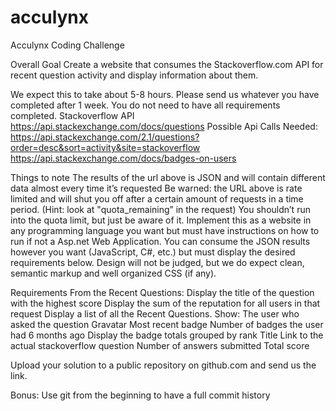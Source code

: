 # acculynx
Acculynx Coding Challenge

Overall Goal
Create a website that consumes the Stackoverflow.com API for recent question activity and display information about them.

We expect this to take about 5-8 hours. Please send us whatever you have completed after 1 week. You do not need to have all requirements completed.
Stackoverflow API
https://api.stackexchange.com/docs/questions
Possible Api Calls Needed: https://api.stackexchange.com/2.1/questions?order=desc&sort=activity&site=stackoverflow
https://api.stackexchange.com/docs/badges-on-users

Things to note
The results of the url above is JSON and will contain different data almost every time it’s requested
Be warned: the URL above is rate limited and will shut you off after a certain amount of requests in a time period. (Hint: look at "quota_remaining” in the request) You shouldn’t run into the quota limit, but just be aware of it. 
Implement this as a website in any programming language you want but must have instructions on how to run if not a Asp.net Web Application.
You can consume the JSON results however you want (JavaScript, C#, etc.) but must display the desired requirements below.
Design will not be judged, but we do expect clean, semantic markup and well organized CSS (if any).

Requirements
From the Recent Questions:
Display the title of the question with the highest score
Display the sum of the reputation for all users in that request
Display a list of all the Recent Questions. Show:
The user who asked the question
Gravatar
Most recent badge
Number of badges the user had 6 months ago
Display the badge totals grouped by rank
Title
Link to the actual stackoverflow question
Number of answers submitted
Total score

Upload your solution to a public repository on github.com and send us the link.

Bonus: Use git from the beginning to have a full commit history